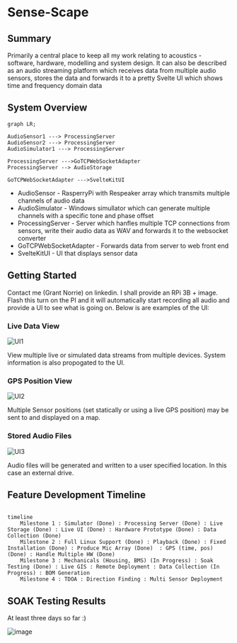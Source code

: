 # Sense-Scape

## Summary

Primarily a central place to keep all my work relating to acoustics - software, hardware, modelling and system design.
It can also be described as an audio streaming platform which receives data from multiple audio sensors, stores the data and forwards it to a pretty Svelte UI which shows time and frequency domain data

## System Overview

``` mermaid
graph LR; 

AudioSensor1 ---> ProcessingServer
AudioSensor2 ---> ProcessingServer
AudioSimulator1 ---> ProcessingServer

ProcessingServer --->GoTCPWebSocketAdapter
ProcessingServer --> AudioStorage

GoTCPWebSocketAdapter --->SvelteKitUI
```

- AudioSensor - RasperryPi with Respeaker array which transmits multiple channels of audio data
- AudioSimulator - Windows simullator which can generate multiple channels with a specific tone and phase offset
- ProcessingServer - Server which hanfles multiple TCP connections from sensors, write their audio data as WAV and forwards it to the websocket converter
- GoTCPWebSocketAdapter - Forwards data from server to web front end
- SvelteKitUI - UI that displays sensor data

## Getting Started

Contact me (Grant Norrie) on linkedin. I shall provide an RPi 3B + image. Flash this turn on the PI and it will automatically start recording all audio and provide a UI to see what is going on. Below is are examples of the UI:

### Live Data View
![UI1](https://github.com/user-attachments/assets/0a83447b-699a-43c2-ab00-200057ca070a)

View multiple live or simulated data streams from multiple devices. System information is also propogated to the UI.

### GPS Position View
![UI2](https://github.com/user-attachments/assets/f106de36-b73f-4936-8048-982f3a0e6ec4)

Multiple Sensor positions (set statically or using a live GPS position) may be sent to and displayed on a map.

### Stored Audio Files
![UI3](https://github.com/user-attachments/assets/13481f1a-f830-4916-ad1b-252be7273274)

Audio files will be generated and written to a user specified location. In this case an external drive.

## Feature Development Timeline

``` mermaid

timeline
    Milestone 1 : Simulator (Done) : Processing Server (Done) : Live Storage (Done) : Live UI (Done) : Hardware Prototype (Done) : Data Collection (Done)
    Milestone 2 : Full Linux Support (Done) : Playback (Done) : Fixed Installation (Done) : Produce Mic Array (Done)  : GPS (time, pos) (Done) : Handle Multiple HW (Done)
    Milestone 3 : Mechanicals (Housing, BMS) (In Progress) : Soak Testing (Done) : Live GIS : Remote Deployment : Data Collection (In Progress) : BOM Generation
    Milestone 4 : TDOA : Direction Finding : Multi Sensor Deployment

```

## SOAK Testing Results

At least three days so far :)

![image](https://github.com/user-attachments/assets/4357cde3-6e3f-42fb-b534-dc8093d59c0c)

